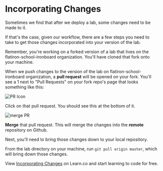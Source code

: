 # Incorporating Changes

Sometimes we find that after we deploy a lab, some changes need to be made to it.

If that's the case, given our workflow, there are a few steps you need to take to get those changes incorporated into your version of the lab.

Remember, you're working on a forked version of a lab that lives on the flatiron-school-ironboard organization. You'll have cloned that fork onto your machine.

When we push changes to the version of the lab on flatiron-school-ironboard organization, a **pull request** will be opened on your fork. You'll see a 1 next to "Pull Requests" on your fork repo's page that looks something like this:

![PR Icon](https://s3-us-west-2.amazonaws.com/readme-photos/pull-requests+icon.png)

Click on that pull request. You should see this at the bottom of it.

![merge PR](https://s3-us-west-2.amazonaws.com/readme-photos/merge-pull-request.png)

**Merge** that pull request. This will merge the changes into the **remote** repository on Github.

Next, you'll need to bring those changes down to your local repository.

From the lab directory on your machine, run `git pull origin master`, which will bring down those changes.

<p data-visibility='hidden'>View <a href='https://learn.co/lessons/remote-intro-incorporating-changes-readme' title='Incorporating Changes'>Incorporating Changes</a> on Learn.co and start learning to code for free.</p>
